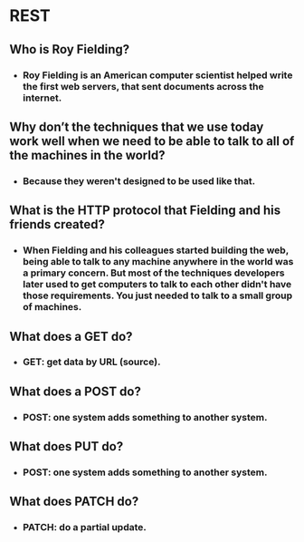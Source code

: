 # REST 

## Who is Roy Fielding?
 - ### Roy Fielding  is an American computer scientist helped write the first web servers, that sent documents across the internet.

## Why don’t the techniques that we use today work well when we need to be able to talk to all of the machines in the world?
 - ### Because they weren't designed to be used like that.

## What is the HTTP protocol that Fielding and his friends created?
 - ### When Fielding and his colleagues started building the web, being able to talk to any machine anywhere in the world was a primary concern. But most of the techniques developers later used to get computers to talk to each other didn't have those requirements. You just needed to talk to a small group of machines.
 
## What does a GET do?
 - ### GET: get data by URL (source).

## What does a POST do?
 - ### POST: one system adds something to another system.

## What does PUT do?
 - ### POST: one system adds something to another system.

## What does PATCH do?
 - ### PATCH: do a partial update.




